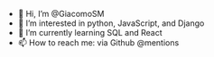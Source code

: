 - 👋 Hi, I’m @GiacomoSM
- 👀 I’m interested in python, JavaScript, and Django
- 🌱 I’m currently learning SQL and React
- 📫 How to reach me: via Github @mentions

<!---
GiacomoSM/GiacomoSM is a ✨ special ✨ repository because its `README.md` (this file) appears on your GitHub profile.
You can click the Preview link to take a look at your changes.
--->
